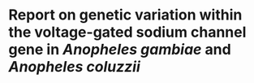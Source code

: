 Report on genetic variation within the voltage-gated sodium channel
gene in *Anopheles gambiae* and *Anopheles coluzzii*
===================================================================

